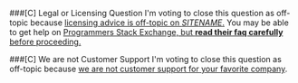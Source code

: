 ###[C] Legal or Licensing Question
I'm voting to close this question as off-topic because [licensing advice is off-topic on $SITENAME$.](//meta.stackoverflow.com/a/274964) You may be able to get help on [Programmers Stack Exchange, but **read their faq carefully** before proceeding.](//meta.programmers.stackexchange.com/questions/7265/when-is-a-software-licensing-question-on-topic)

###[C] We are not Customer Support
I'm voting to close this question as off-topic because [we are not customer support for your favorite company](//meta.stackoverflow.com/questions/255745/).
